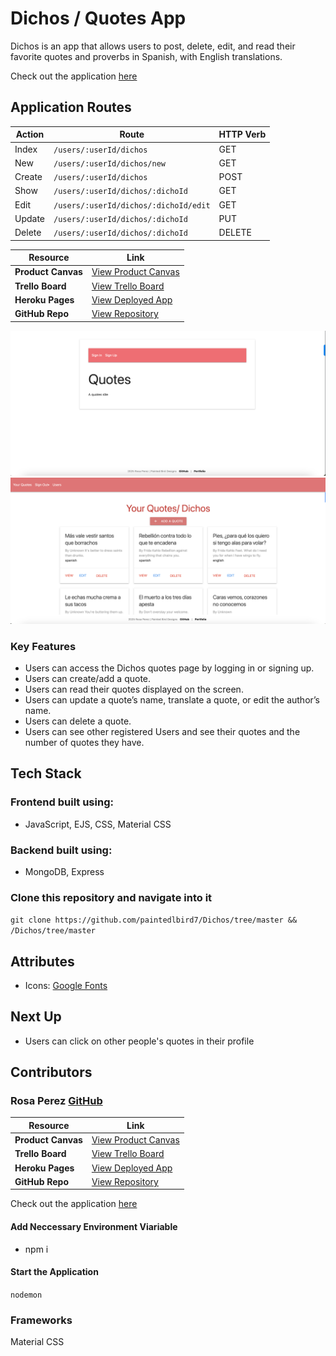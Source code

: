 

# Dichos / Quotes App  

Dichos is an app that allows users to post, delete, edit, and read their favorite quotes and proverbs in Spanish, with English translations.  

Check out the application [here](https://dichos-e7267d865f38.herokuapp.com/)  

## Application Routes

| Action  | Route | HTTP Verb |
|---------|--------------------------------------|-----------|
| Index   | `/users/:userId/dichos`       | GET       |
| New     | `/users/:userId/dichos/new`   | GET       |
| Create  | `/users/:userId/dichos`       | POST      |
| Show    | `/users/:userId/dichos/:dichoId` | GET   |
| Edit    | `/users/:userId/dichos/:dichoId/edit` | GET  |
| Update  | `/users/:userId/dichos/:dichoId` | PUT   |
| Delete  | `/users/:userId/dichos/:dichoId` | DELETE |




| **Resource**         | **Link** |
|----------------------|------|
| **Product Canvas**   | [View Product Canvas](https://docs.google.com/document/d/1-sXK59yFZNc_QD_P5M6qApEwut9YyZf1k2RbvTNneYk/edit?tab=t.0#heading=h.yjkq4hd1mfwt) |
| **Trello Board**     | [View Trello Board](https://trello.com/b/qb8G32KS/dichos-project-unit-2) |
| **Heroku Pages**     | [View Deployed App](https://dichos-e7267d865f38.herokuapp.com/) |
| **GitHub Repo**      | [View Repository](https://github.com/paintedlbird7/Dichos) |

  
![Landing Page](assets/images/LandingPage.png)  
![Dichos Homepage](assets/images/HomePage.png)

### Key Features  

- Users can access the Dichos quotes page by logging in or signing up.  
- Users can create/add a quote.  
- Users can read their quotes displayed on the screen.  
- Users can update a quote’s name, translate a quote, or edit the author’s name.  
- Users can delete a quote.  
- Users can see other registered Users and see their quotes and the number of quotes they have.

## Tech Stack  

### Frontend built using:  
- JavaScript, EJS, CSS, Material CSS 

### Backend built using:  
- MongoDB, Express
  

### Clone this repository and navigate into it  

```git clone https://github.com/paintedlbird7/Dichos/tree/master && /Dichos/tree/master```
  

## Attributes  

- Icons: [Google Fonts](https://fonts.google.com/)  

## Next Up  

- Users can click on other people's quotes in their profile  

## Contributors  

### Rosa Perez [GitHub](https://github.com/paintedlbird7)  

| **Resource**         | **Link** |
|----------------------|------|
| **Product Canvas**   | [View Product Canvas](https://docs.google.com/document/d/1-sXK59yFZNc_QD_P5M6qApEwut9YyZf1k2RbvTNneYk/edit?tab=t.0#heading=h.yjkq4hd1mfwt) |
| **Trello Board**     | [View Trello Board](https://trello.com/b/qb8G32KS/dichos-project-unit-2) |
| **Heroku Pages**     | [View Deployed App](https://dichos-e7267d865f38.herokuapp.com/) |
| **GitHub Repo**      | [View Repository](https://github.com/paintedlbird7/Dichos) |

Check out the application [here](https://dichos-e7267d865f38.herokuapp.com/)  

#### Add Neccessary Environment Viariable

- npm i

#### Start the Application

`nodemon`

### Frameworks

Material CSS